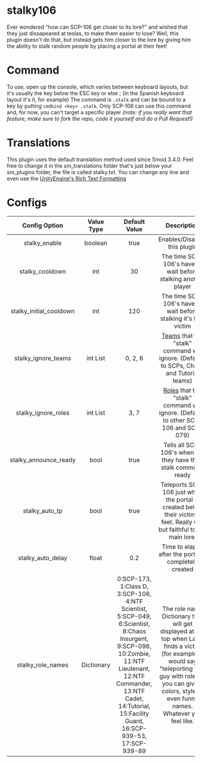 # stalky106
Ever wondered "how can SCP-106 get closer to its lore?" and wished that they just dissapeared at teslas, to make them easier to lose? Well, this plugin doesn't do that, but instead gets him closer to the lore by giving him the ability to stalk random people by placing a portal at their feet!

# Command

To use, open up the console, which varies between keyboard layouts, but it's usually the key below the ESC key or else ; (in the Spanish keyboard layout it's ñ, for example)
The command is `.stalk` and can be bound to a key by putting `cmdbind <key> .stalk`. Only SCP-106 can use this command and, for now, you can't target a specific player *(note: if you really want that feature, make sure to fork the repo, code it yourself and do a Pull Request!)*


# Translations

This plugin uses the default translation method used since Smod 3.4.0. Feel free to change it in the sm_translations folder that's just below your sm_plugins folder, the file is called stalky.txt. You can change any line and even use the [UnityEngine's Rich Text Formatting](https://docs.unity3d.com/Manual/StyledText.html) 


# Configs
| Config Option | Value Type | Default Value | Description |
|:-----------------------:|:----------:|:------------------------------------------------------------------------------------------------------------------------------------------------------------------------------------------------------------------------------------------------:|:----------------------------------------------------------------------------------------------------------------------:|
| stalky_enable | boolean | true | Enables/Disables this plugin |
| stalky_cooldown | int | 30 | The time SCP-106's have to wait before stalking another player |
| stalky_initial_cooldown | int | 120 | The time SCP-106's have to wait before stalking it's first victim |
| stalky_ignore_teams | int List | 0, 2, 6 | [Teams](https://github.com/Grover-c13/Smod2/wiki/Enum-Lists#team) that the "stalk" command will ignore. (Defaults to SCPs, Chaos and Tutorial teams) |
| stalky_ignore_roles | int List | 3, 7 | [Roles](https://github.com/Grover-c13/Smod2/wiki/Enum-Lists#role) that the "stalk" command will ignore. (Defaults to other SCP-106 and SCP-079) |
| stalky_announce_ready | bool | true | Tells all SCP-106's when are they have their stalk command ready |
| stalky_auto_tp | bool | true | Teleports SCP-106 just when the portal is created below their victim's feet. Really OP, but faithful to the main lore. |
| stalky_auto_delay | float | 0.2 | Time to elapse after the portal is completely created |
| stalky_role_names | Dictionary | 0:SCP-173, 1:Class D, 3:SCP-106, 4:NTF Scientist, 5:SCP-049, 6:Scientist, 8:Chaos Insurgent, 9:SCP-096, 10:Zombie, 11:NTF Lieutenant, 12:NTF Commander, 13:NTF Cadet, 14:Tutorial, 15:Facility Guard, 16:SCP-939-53, 17:SCP-939-89 | The role name Dictionary that will get displayed at the top when Larry finds a victim (for example, it would say "teleporting to X guy with role Y", you can give it colors, style or even funny names. Whatever you feel like. |
